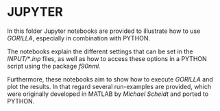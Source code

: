 # JUPYTER

In this folder Jupyter notebooks are provided to illustrate how to use *GORILLA*, especially in combination with PYTHON. 

The notebooks explain the different settings that can be set in the *INPUT/***.inp* files, as well as how to access these options in a PYTHON script using the package *f90nml*. 

Furthermore, these notebooks aim to show how to execute *GORILLA* and plot the results. In that regard several run-examples are provided, which were originally developed in MATLAB by *Michael Scheidt* and ported to PYTHON.
